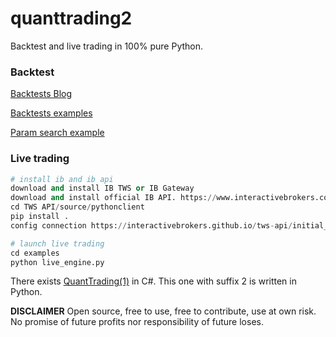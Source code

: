 # quanttrading2

Backtest and live trading in 100% pure Python.

### Backtest

[Backtests Blog](https://letianzj.github.io/quanttrading-backtest.html)

[Backtests examples](https://github.com/letianzj/QuantResearch/tree/master/backtest)

[Param search example](https://github.com/letianzj/QuantResearch/blob/master/backtest/ma_double_cross.py)

### Live trading

```python
# install ib and ib api
download and install IB TWS or IB Gateway
download and install official IB API. https://www.interactivebrokers.com/en/index.php?f=5041
cd TWS API/source/pythonclient
pip install .
config connection https://interactivebrokers.github.io/tws-api/initial_setup.html

# launch live trading
cd examples
python live_engine.py
```

There exists [QuantTrading(1)](https://github.com/letianzj/QuantTrading) in C#. This one with suffix 2 is written in Python.

**DISCLAIMER**
Open source, free to use, free to contribute, use at own risk. No promise of future profits nor responsibility of future loses.